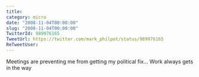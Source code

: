 ```yaml
---
title: 
category: micro
date: "2008-11-04T00:00:00"
slug: "2008-11-04T00:00:00"
TwitterId: 989976165
TweetUrl: https://twitter.com/mark_philpot/status/989976165
ReTweetUser: 
---
```


Meetings are preventing me from getting my political fix... Work always gets in the way